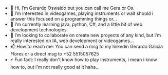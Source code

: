 - 👋 Hi, I’m Gerardo Oswaldo but you can call me Gera or Os.
- 👀 I’m interested in videogames, playing instruments or wait should i answer this focused on a programming things or...
- 🌱 I’m currently learning java, python, C#, and a little bit of web development technologies.
- 💞️ I’m looking to collaborate on create new proyects of any kind, but i'm really interested on IA, web development or videogames...
- 📫 How to reach me: You can send a msg to my linkedin Gerardo Galicia Flores or a direct msg to +52 5515057625
- ⚡ Fun fact: I really don't know how to play instruments, i mean i know how to, but i'm not really good at it haha...
